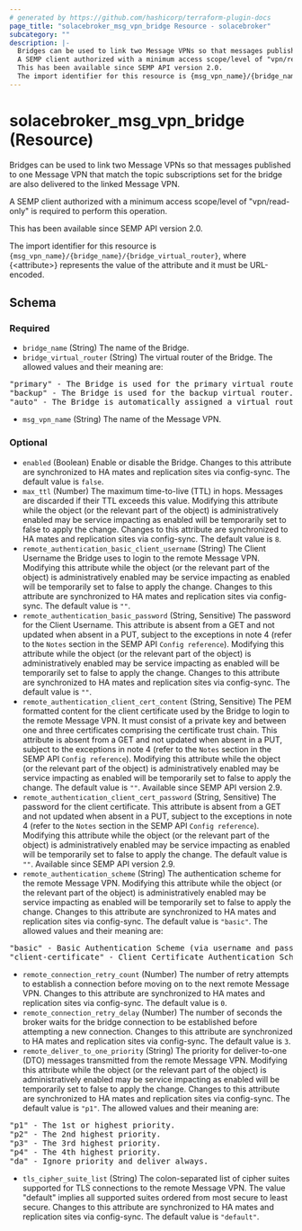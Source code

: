 ```yaml
---
# generated by https://github.com/hashicorp/terraform-plugin-docs
page_title: "solacebroker_msg_vpn_bridge Resource - solacebroker"
subcategory: ""
description: |-
  Bridges can be used to link two Message VPNs so that messages published to one Message VPN that match the topic subscriptions set for the bridge are also delivered to the linked Message VPN.
  A SEMP client authorized with a minimum access scope/level of "vpn/read-only" is required to perform this operation.
  This has been available since SEMP API version 2.0.
  The import identifier for this resource is {msg_vpn_name}/{bridge_name}/{bridge_virtual_router}, where {&lt;attribute&gt;} represents the value of the attribute and it must be URL-encoded.
---
```


# solacebroker_msg_vpn_bridge (Resource)

Bridges can be used to link two Message VPNs so that messages published to one Message VPN that match the topic subscriptions set for the bridge are also delivered to the linked Message VPN.



A SEMP client authorized with a minimum access scope/level of "vpn/read-only" is required to perform this operation.

This has been available since SEMP API version 2.0.

The import identifier for this resource is `{msg_vpn_name}/{bridge_name}/{bridge_virtual_router}`, where {&lt;attribute&gt;} represents the value of the attribute and it must be URL-encoded.



<!-- schema generated by tfplugindocs -->
## Schema

### Required

- `bridge_name` (String) The name of the Bridge.
- `bridge_virtual_router` (String) The virtual router of the Bridge. The allowed values and their meaning are:

<pre>
"primary" - The Bridge is used for the primary virtual router.
"backup" - The Bridge is used for the backup virtual router.
"auto" - The Bridge is automatically assigned a virtual router at creation, depending on the broker's active-standby role.
</pre>
- `msg_vpn_name` (String) The name of the Message VPN.

### Optional

- `enabled` (Boolean) Enable or disable the Bridge. Changes to this attribute are synchronized to HA mates and replication sites via config-sync. The default value is `false`.
- `max_ttl` (Number) The maximum time-to-live (TTL) in hops. Messages are discarded if their TTL exceeds this value. Modifying this attribute while the object (or the relevant part of the object) is administratively enabled may be service impacting as enabled will be temporarily set to false to apply the change. Changes to this attribute are synchronized to HA mates and replication sites via config-sync. The default value is `8`.
- `remote_authentication_basic_client_username` (String) The Client Username the Bridge uses to login to the remote Message VPN. Modifying this attribute while the object (or the relevant part of the object) is administratively enabled may be service impacting as enabled will be temporarily set to false to apply the change. Changes to this attribute are synchronized to HA mates and replication sites via config-sync. The default value is `""`.
- `remote_authentication_basic_password` (String, Sensitive) The password for the Client Username. This attribute is absent from a GET and not updated when absent in a PUT, subject to the exceptions in note 4 (refer to the `Notes` section in the SEMP API `Config reference`). Modifying this attribute while the object (or the relevant part of the object) is administratively enabled may be service impacting as enabled will be temporarily set to false to apply the change. Changes to this attribute are synchronized to HA mates and replication sites via config-sync. The default value is `""`.
- `remote_authentication_client_cert_content` (String, Sensitive) The PEM formatted content for the client certificate used by the Bridge to login to the remote Message VPN. It must consist of a private key and between one and three certificates comprising the certificate trust chain. This attribute is absent from a GET and not updated when absent in a PUT, subject to the exceptions in note 4 (refer to the `Notes` section in the SEMP API `Config reference`). Modifying this attribute while the object (or the relevant part of the object) is administratively enabled may be service impacting as enabled will be temporarily set to false to apply the change. The default value is `""`. Available since SEMP API version 2.9.
- `remote_authentication_client_cert_password` (String, Sensitive) The password for the client certificate. This attribute is absent from a GET and not updated when absent in a PUT, subject to the exceptions in note 4 (refer to the `Notes` section in the SEMP API `Config reference`). Modifying this attribute while the object (or the relevant part of the object) is administratively enabled may be service impacting as enabled will be temporarily set to false to apply the change. The default value is `""`. Available since SEMP API version 2.9.
- `remote_authentication_scheme` (String) The authentication scheme for the remote Message VPN. Modifying this attribute while the object (or the relevant part of the object) is administratively enabled may be service impacting as enabled will be temporarily set to false to apply the change. Changes to this attribute are synchronized to HA mates and replication sites via config-sync. The default value is `"basic"`. The allowed values and their meaning are:

<pre>
"basic" - Basic Authentication Scheme (via username and password).
"client-certificate" - Client Certificate Authentication Scheme (via certificate file or content).
</pre>
- `remote_connection_retry_count` (Number) The number of retry attempts to establish a connection before moving on to the next remote Message VPN. Changes to this attribute are synchronized to HA mates and replication sites via config-sync. The default value is `0`.
- `remote_connection_retry_delay` (Number) The number of seconds the broker waits for the bridge connection to be established before attempting a new connection. Changes to this attribute are synchronized to HA mates and replication sites via config-sync. The default value is `3`.
- `remote_deliver_to_one_priority` (String) The priority for deliver-to-one (DTO) messages transmitted from the remote Message VPN. Modifying this attribute while the object (or the relevant part of the object) is administratively enabled may be service impacting as enabled will be temporarily set to false to apply the change. Changes to this attribute are synchronized to HA mates and replication sites via config-sync. The default value is `"p1"`. The allowed values and their meaning are:

<pre>
"p1" - The 1st or highest priority.
"p2" - The 2nd highest priority.
"p3" - The 3rd highest priority.
"p4" - The 4th highest priority.
"da" - Ignore priority and deliver always.
</pre>
- `tls_cipher_suite_list` (String) The colon-separated list of cipher suites supported for TLS connections to the remote Message VPN. The value "default" implies all supported suites ordered from most secure to least secure. Changes to this attribute are synchronized to HA mates and replication sites via config-sync. The default value is `"default"`.
